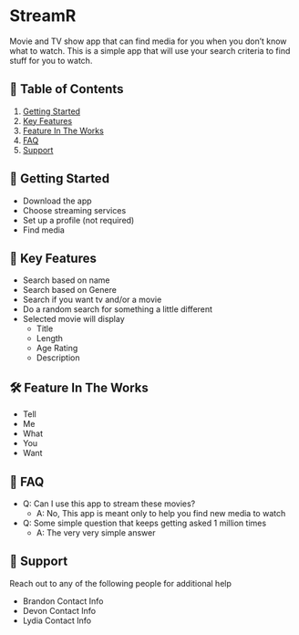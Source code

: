 ﻿# StreamR
Movie and TV show app that can find media for you when you don’t know what to watch. 
This is a simple app that will use your search criteria to find stuff for you to watch.  

## 📘 Table of Contents
1. [Getting Started](#GettingStarted)
2. [Key Features](#KeyFeatures)
3. [Feature In The Works](#FITW)
4. [FAQ](#FAQ)
5. [Support](#Support)

## 📱 Getting Started <a name="GettingStarted"></a>
* Download the app
* Choose streaming services
* Set up a profile (not required)
* Find media  

## 🔑 Key Features <a name="KeyFeatures"></a>
* Search based on name
* Search based on Genere
* Search if you want tv and/or a movie
* Do a random search for something a little different
* Selected movie will display 
  * Title
  * Length
  * Age Rating
  * Description

## 🛠 Feature In The Works <a name="FITW"></a>
* Tell
* Me
* What
* You
* Want

## 💬 FAQ <a name="FAQ"></a>
* Q: Can I use this app to stream these movies?
  * A: No, This app is meant only to help you find new media to watch  
* Q: Some simple question that keeps getting asked 1 million times
  * A: The very very simple answer
  
## 👥 Support <a name="Support"></a>
Reach out to any of the following people for additional help
* Brandon Contact Info
* Devon Contact Info
* Lydia Contact Info
